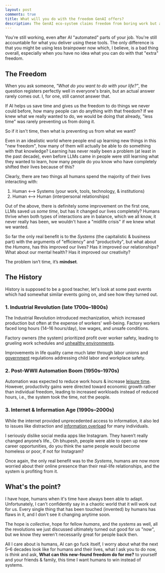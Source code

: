 ```yaml
---
layout: post
comments: true
title: What will you do with the freedom GenAI offers?
description: The GenAI eco-system claims freedom from boring work but are you really free?
---
```


You're still working, even after AI "automated" parts of your job. You're still accountable for what you deliver using these tools. The only difference is that you might be using less brainpower now which, I believe, is a bad thing overall, especially when you have no idea what you can do with that "extra" freedom.

## The Freedom

When you ask someone, *"What do you want to do with your life?"*, the question registers perfectly well in everyone's brain, but an actual answer rarely comes out. I, for one, still cannot answer that.

If AI helps us save time and gives us the freedom to do things we never could before, how many people can do anything with that freedom? If we knew what we really wanted to do, we would be doing that already, "less time" was rarely preventing us from doing it.

So if it isn't time, then what is preventing us from what we want?

Even in an idealistic world where people end up learning new things in this "new freedom", how many of them will actually be able to do something with that knowledge? Learning has never really been a problem (at least in the past decade), even before LLMs came in people were still learning what they wanted to learn, how many people do you know who have completely shifted their lives because of this?

Clearly, there are two things all humans spend the majority of their lives interacting with:

1. Human <--> Systems (your work, tools, technology, & institutions)
2. Human <--> Human (interpersonal relationships)

Out of the above, there is definitely some improvement on the first one, LLMs saved us *some time*, but has it changed our lives completely? Humans thrive when both types of interactions are in balance, which we all know, it never really has been, we wouldn't have a "midlife crisis" if we knew what we wanted.

So far the only real benefit is to the *Systems* (the capitalistic & business part) with the arguments of "efficiency" and "productivity", but what about the *Humans*, has this improved our lives? Has it improved our relationships? What about our mental health? Has it improved our creativity?

The problem isn’t time, it’s **mindset**.

## The History

History is supposed to be a good teacher, let's look at some past events which had somewhat similar events going on, and see how they turned out.

### 1. Industrial Revolution (late 1700s–1800s)

The Industrial Revolution introduced mechanization, which increased production but often at the expense of workers' well-being. Factory workers faced long hours (14–16 hours/day), low wages, and unsafe conditions.

Factory owners (the system) prioritized profit over worker safety, leading to grueling work schedules and [unhealthy environments](https://www.britannica.com/story/the-rise-of-the-machines-pros-and-cons-of-the-industrial-revolution).

Improvements in life quality came much later through labor unions and [government](https://en.wikipedia.org/wiki/Factory_Acts) regulations addressing child labor and workplace safety.

### 2. Post-WWII Automation Boom (1950s–1970s)

Automation was expected to reduce work hours & increase [leisure time](https://archive.is/5cZMZ). However, productivity gains were directed toward economic growth rather than individual freedom, leading to increased workloads instead of reduced hours, i.e., the system took the time, not the people.

### 3. Internet & Information Age (1990s–2000s)

While the internet provided unprecedented access to information, it also led to issues like distraction and [information overload](https://www.pewresearch.org/internet/2018/04/17/the-future-of-well-being-in-a-tech-saturated-world/) for many individuals.

I seriously dislike social media apps like Instagram. They haven’t really changed anyone’s life., Oh bhupesh, people were able to open up new career opportunities, do you think the same people would become homeless or poor, if not for Instagram?

Once again, the only real benefit was to the _Systems_, humans are now more worried about their online presence than their real-life relationships, and the system is profiting from it.

## What's the point?

I have hope, humans when it's time have always been able to adapt. Unfortunately, I can't confidently say in a chaotic world that it will work out for us. Every single thing that has been touched (invented) by humans has flaws in it, and I don't see it changing anytime soon.

The hope is *collective*, hope for fellow _humans_, and the _systems_ as well, all the revolutions we just discussed ultimately turned out good for us "now", but we know they weren't necessarily great for people back then.

All I care about is humans, AI can go fuck itself, I worry about what the next 5–6 decades look like for humans and their lives, what I ask you to do now, is _think_ and ask, **What can this new-found freedom do for me?** to yourself and your friends & family, this time I want humans to win instead of systems.
